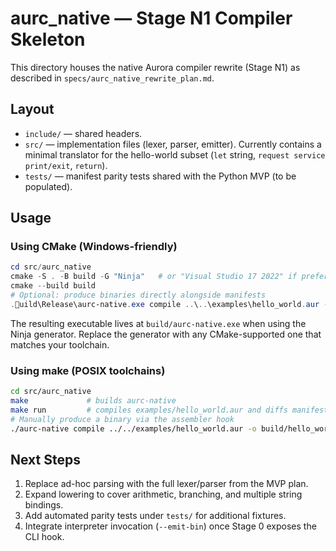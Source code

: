 # aurc_native — Stage N1 Compiler Skeleton

This directory houses the native Aurora compiler rewrite (Stage N1) as described in `specs/aurc_native_rewrite_plan.md`.

## Layout
- `include/` — shared headers.
- `src/` — implementation files (lexer, parser, emitter). Currently contains a minimal translator for the hello-world subset (`let` string, `request service print/exit`, `return`).
- `tests/` — manifest parity tests shared with the Python MVP (to be populated).

## Usage
### Using CMake (Windows-friendly)
```powershell
cd src/aurc_native
cmake -S . -B build -G "Ninja"   # or "Visual Studio 17 2022" if preferred
cmake --build build
# Optional: produce binaries directly alongside manifests
.uild\Release\aurc-native.exe compile ..\..\examples\hello_world.aur -o build\hello_world.aurs --emit-bin build\hello_world.bin
```
The resulting executable lives at `build/aurc-native.exe` when using the Ninja generator. Replace the generator with any CMake-supported one that matches your toolchain.

### Using make (POSIX toolchains)
```bash
cd src/aurc_native
make             # builds aurc-native
make run         # compiles examples/hello_world.aur and diffs manifest against fixture
# Manually produce a binary via the assembler hook
./aurc-native compile ../../examples/hello_world.aur -o build/hello_world.aurs --emit-bin build/hello_world.bin
```

## Next Steps
1. Replace ad-hoc parsing with the full lexer/parser from the MVP plan.
2. Expand lowering to cover arithmetic, branching, and multiple string bindings.
3. Add automated parity tests under `tests/` for additional fixtures.
4. Integrate interpreter invocation (`--emit-bin`) once Stage 0 exposes the CLI hook.
